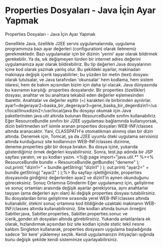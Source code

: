 # Properties Dosyaları - Java İçin Ayar Yapmak


Properties Dosyaları - Java İçin Ayar Yapmak



 Genellikle Java, özellikle J2EE servis uygulamalarında, uygulama programımıza bazı ayar değerleri (configuration) olarak iletmemiz gerekmektedir. Bazı uygulamalar için bir dizinin 'yerini' ayar olarak bildirmek gerekebilir. Ya da, sık değişmeyen türden bir internet adres değerini uygulamamıza ayar olarak bildirebiliriz.               Bu tip değerleri Java dosyalarının içine kod olarak yazmak yanlış olur. Bu şekildeki ayarlar, makinadan makinaya değişik içerik taşıyabilirler; bu yüzden bir metin (text) dosyası olarak tutulsalar, ve Java tarafından 'okunsalar' hem kodlama, hem sistem idaresi, hem de bakım açısından bizim için daha iyi olacak.              Java dünyasında bu kavramın karşılığı .properties dosyalarıdır. Bir properties (özellikler) dosyası, anahtar ve bu anahtara tekabül eden değerler eşlemesinden ibarettir. Anahtalar ve değerler eşittir (=) karakteri ile birbirinden ayrılırlar.                ayar1=degerayar2=baska_bir_degerayar3=gene_baska_bir_degerdizin1=/usr/local/linuxdizin2=/usr/local/java              Bu dosyayı okumak için Java paketlerinden java.util altında bulunan ResourceBundle sınıfını kullanabiliriz.               Eğer ResourceBundle sınıfını bir J2EE uygulaması bağlamında kullanıyorsak, dizin belirtmeden sırf isimle aranan properties dosyaları WEB-INF/classes altında aranacaktır. Yani, CLASSPATH'e otomatikman alınmış olan bir dizin altında.              Denemek için, Tomcat, ya da J2EE uyumlu öteki uygulama servisiniz altında kurduğunuz site kodlarınızın WEB-INF/classes dizinine, deneme.properties gibi bir dosya bırakın. Bu dosya içine, yukarıda gösterdiğimiz örnek değerleri koyabilirsiniz. Sonra, test.jsp adında bir JSP sayfası yaratın, ve şu kodları yazın.               <%@ page import="java.util.*" %><%    ResourceBundle bundle = ResourceBundle.getBundle( "deneme" );    out.print( "dizin1=" + bundle.getString( "dizin1" ) );    out.print( "ayar2=" + bundle.getString( "ayar2" ) );%>              Bu sayfayı işlettiğinizde, properties dosyasında girdiğiniz değerlerden ayar2 ve dizin1'in aynen okunduğunu göreceksiniz.           Sonuç Ortamına Gönderim          Eğer uygulamanız için, geliştirme ve sonuç ortamları arasında değişik  ayarlar gerekiyorsa, aynı anahtarlar taşıyan (ama değerleri ayrı olan) iki değişik properties dosyası tutabilirsiniz. Bu dosyalardan birisi geliştirme sırasında yerel WEB-INF/classes altında kullanabilir, ötekini sonuç ortamına kod itildiğinde uzaktaki makinanın WEB-INF/classes altında kullanabilirsiniz.              Site  kodları altında bunun örneğini Sabitler.java, Sabitler.properties, Sabitler.properties.sonuc ve icerik_gonder.sh dosyaları altında görebilirsiniz.               Yukarıda anlatılanlara ek olarak, hızlandırmak açısından biz site kodları içinde static tekil nesne kalıbını Singleton kullanarak, properties dosyasını uygulama başladığında sadece 'bir kere' yüklemeyi seçtik. Kendi uygulamanızın ihtiyaçları ışığında bunu değişik şekilde kendi sisteminize uyarlayabilirsiniz.




